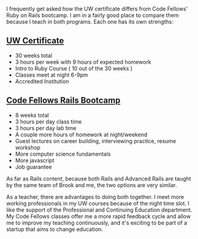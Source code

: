 
I frequently get asked how the UW certificate differs from Code Fellows' Ruby on Rails bootcamp. I am in a fairly good place to compare them because I teach in both programs. Each one has its own strengths:

## [UW Certificate](http://www.pce.uw.edu/certificates/ruby-programming.html)

* 30 weeks total
* 3 hours per week with 9 hours of expected homework
* Intro to Ruby Course ( 10 out of the 30 weeks )
* Classes meet at night 6-9pm
* Accredited Institution

## [Code Fellows Rails Bootcamp](http://www,codefellows.org/rails)

* 8 weeks total
* 3 hours per day class time 
* 3 hours per day lab time
* A couple more hours of homework at night/weekend
* Guest lectures on career building, interviewing practice, resume workshop
* More computer science fundamentals
* More javascript
* Job guarantee

As far as Rails content, because both Rails and Advanced Rails are taught by the same team of Brook and me, the two options are very similar.

As a teacher, there are advantages to doing both together. I meet more working professionals in my UW courses because of the night time slot. I like the support of the Professional and Continuing Education department. My Code Fellows classes offer me a more rapid feedback cycle and allow me to improve my teaching continuously, and it's exciting to be part of a startup that aims to change education.
